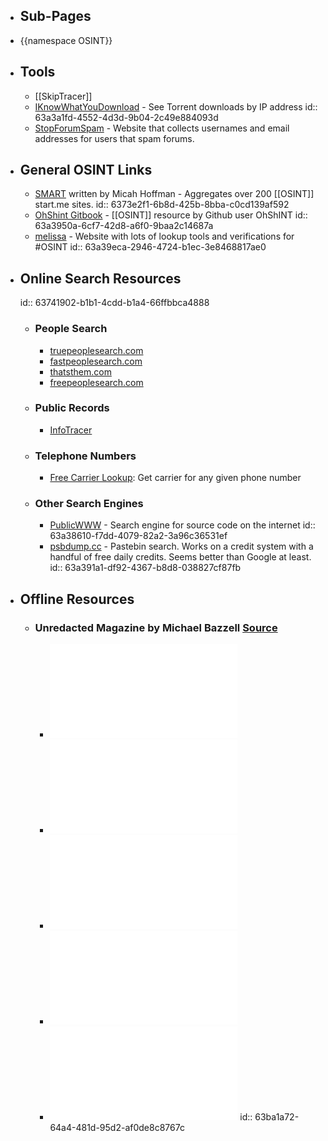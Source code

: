 - ## Sub-Pages
- {{namespace OSINT}}
- ## Tools
	- [[SkipTracer]]
	- [IKnowWhatYouDownload](https://iknowwhatyoudownload.com/en/peer/) - See Torrent downloads by IP address
	  id:: 63a3a1fd-4552-4d3d-9b04-2c49e884093d
	- [StopForumSpam](https://www.stopforumspam.com/) - Website that collects usernames and email addresses for users that spam forums.
- ## General OSINT Links
	- [SMART](https://smart.myosint.training/) written by Micah Hoffman - Aggregates over 200 [[OSINT]] start.me sites.
	  id:: 6373e2f1-6b8d-425b-8bba-c0cd139af592
	- [OhShint Gitbook](https://github.com/OhShINT/ohshint.gitbook.io) - [[OSINT]] resource by Github user OhShINT
	  id:: 63a3950a-6cf7-42d8-a6f0-9baa2c14687a
	- [melissa](https://www.melissa.com/v2/lookups/) - Website with lots of lookup tools and verifications for #OSINT
	  id:: 63a39eca-2946-4724-b1ec-3e8468817ae0
- ## Online Search Resources
  id:: 63741902-b1b1-4cdd-b1a4-66ffbbca4888
	- ### People Search
		- [truepeoplesearch.com](https://www.truepeoplesearch.com/)
		- [fastpeoplesearch.com](https://www.fastpeoplesearch.com/)
		- [thatsthem.com](https://thatsthem.com/)
		- [freepeoplesearch.com](https://freepeoplesearch.com/)
	- ### Public Records
		- [InfoTracer](https://infotracer.com/)
	- ### Telephone Numbers
		- [Free Carrier Lookup](https://www.freecarrierlookup.com/): Get carrier for any given phone number
	- ### Other Search Engines
		- [PublicWWW](https://publicwww.com) - Search engine for source code on the internet
		  id:: 63a38610-f7dd-4079-82a2-3a96c36531ef
		- [psbdump.cc](https://psbdmp.cc/) - Pastebin search. Works on a credit system with a handful of free daily credits. Seems better than Google at least.
		  id:: 63a391a1-df92-4367-b8d8-038827cf87fb
- ## Offline Resources
	- ### Unredacted Magazine by Michael Bazzell [Source](https://inteltechniques.com/magazine.html)
		- ![Unredacted Magazine Issue #1](../assets/UnredactedMagazine-001_1673142516258_0.pdf)
		- ![Unredacted Magazine Issue #2](../assets/UnredactedMagazine-002_1673142498200_0.pdf)
		- ![Unredacted Magazine Issue #3](../assets/UnredactedMagazine-003_1673142465881_0.pdf)
		- ![Unredacted Magazine Issue #4](../assets/UnredactedMagazine-004_1673142439087_0.pdf)
		- ![Unredacted Magazine Issue #5](../assets/UnredactedMagazine-005_1673140884580_0.pdf)
		  id:: 63ba1a72-64a4-481d-95d2-af0de8c8767c